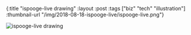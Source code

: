 {:title "ispooge-live drawing"
 :layout :post
 :tags ["biz" "tech" "illustration"]
 :thumbnail-url "/img/2018-08-18-ispooge-live/ispooge-live.png"}
 
 ![ispooge-live drawing](/img/2018-08-18-ispooge-live/ispooge-live.png)